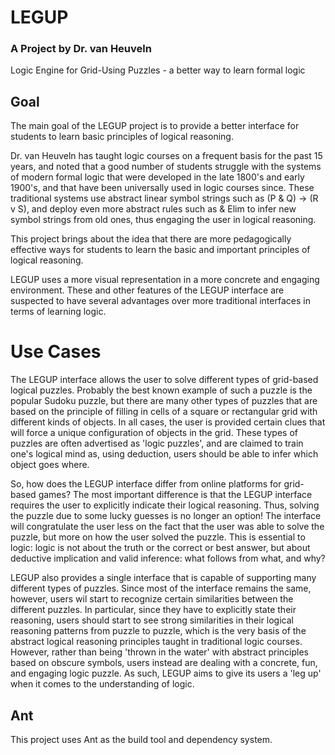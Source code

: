 # LEGUP
### A Project by Dr. van Heuveln
Logic Engine for Grid-Using Puzzles - a better way to learn formal logic

## Goal
The main goal of the LEGUP project is to provide a better interface for students to learn basic principles of logical reasoning. 

Dr. van Heuveln has taught logic courses on a frequent basis for the past 15 years, and noted that a good number of students struggle with the systems of modern formal logic that were developed in the late 1800's and early 1900's, and that have been universally used in logic courses since. These traditional systems use abstract linear symbol strings such as (P & Q) -> (R v S), and deploy even more abstract rules such as & Elim to infer new symbol strings from old ones, thus engaging the user in logical reasoning. 

This project brings about the idea that there are more pedagogically effective ways for students to learn the basic and important principles of logical reasoning. 

LEGUP uses a more visual representation in a more concrete and engaging environment. These and other features of the LEGUP interface are suspected to have several advantages over more traditional interfaces in terms of learning logic.

# Use Cases

The LEGUP interface allows the user to solve different types of grid-based logical puzzles. Probably the best known example of such a puzzle is the popular Sudoku puzzle, but there are many other types of puzzles that are based on the principle of filling in cells of a square or rectangular grid with different kinds of objects. In all cases, the user is provided certain clues that will force a unique configuration of objects in the grid. These types of puzzles are often advertised as 'logic puzzles', and are claimed to train one's logical mind as, using deduction, users should be able to infer which object goes where.

So, how does the LEGUP interface differ from online platforms for grid-based games? The most important difference is that the LEGUP interface requires the user to explicitly indicate their logical reasoning. Thus, solving the puzzle due to some lucky guesses is no longer an option! The interface will congratulate the user less on the fact that the user was able to solve the puzzle, but more on how the user solved the puzzle. This is essential to logic: logic is not about the truth or the correct or best answer, but about deductive implication and valid inference: what follows from what, and why? 

LEGUP also provides a single interface that is capable of supporting many different types of puzzles. Since most of the interface remains the same, however, users wil start to recognize certain similarities between the different puzzles. In particular, since they have to explicitly state their reasoning, users should start to see strong similarities in their logical reasoning patterns from puzzle to puzzle, which is the very basis of the abstract logical reasoning principles taught in traditional logic courses. However, rather than being 'thrown in the water' with abstract principles based on obscure symbols, users instead are dealing with a concrete, fun, and engaging logic puzzle. As such, LEGUP aims to give its users a 'leg up' when it comes to the understanding of logic.

## Ant

This project uses Ant as the build tool and dependency system.
